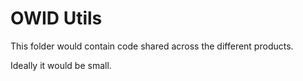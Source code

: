 # OWID Utils

This folder would contain code shared across the different products.

Ideally it would be small.

